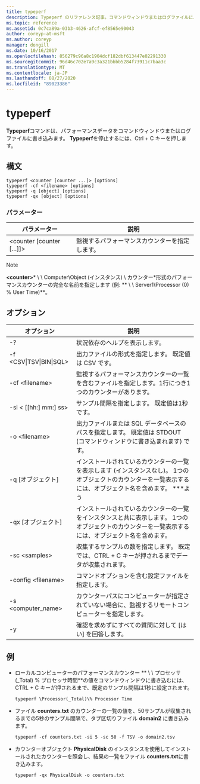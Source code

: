 ```yaml
---
title: typeperf
description: Typeperf のリファレンス記事。コマンドウィンドウまたはログファイルにパフォーマンスデータを書き込みます。
ms.topic: reference
ms.assetid: 0c7ca89a-03b3-4626-afcf-ef8565e90043
author: coreyp-at-msft
ms.author: coreyp
manager: dongill
ms.date: 10/16/2017
ms.openlocfilehash: 856279c96a8c1904dcf182dbf613447e02291330
ms.sourcegitcommit: 96d46c702e7a9c3a321bbbb5284f73911c7baa3c
ms.translationtype: MT
ms.contentlocale: ja-JP
ms.lasthandoff: 08/27/2020
ms.locfileid: "89023386"
---
```

# <a name="typeperf"></a>typeperf

**Typeperf**コマンドは、パフォーマンスデータをコマンドウィンドウまたはログファイルに書き込みます。 **Typeperf**を停止するには、Ctrl + C キーを押します。

## <a name="syntax"></a>構文

```
typeperf <counter [counter ...]> [options]
typeperf -cf <filename> [options]
typeperf -q [object] [options]
typeperf -qx [object] [options]
```

### <a name="parameters"></a>パラメーター

|パラメーター|説明|
|---------|-----------|
|\<counter [counter […]]>|監視するパフォーマンスカウンターを指定します。|

> [!NOTE]
> **\<counter>*** \\ \\ Computer\Object (インスタンス) \ カウンター*形式のパフォーマンスカウンターの完全な名前を指定します (例: ** \\ \\ Server1\Processor (0) \% User Time)**。

## <a name="options"></a>オプション

|                   オプション                   |                                                         説明                                                          |
|--------------------------------------------|------------------------------------------------------------------------------------------------------------------------------|
|                     -?                     |                                               状況依存のヘルプを表示します。                                               |
| -f \<CSV&verbar;TSV&verbar;BIN&verbar;SQL> |                                    出力ファイルの形式を指定します。 既定値は CSV です。                                     |
|              -cf \<filename>               |              監視するパフォーマンスカウンターの一覧を含むファイルを指定します。1行につき1つのカウンターがあります。               |
|             -si < [[hh:] mm:] ss>             |                                  サンプル間隔を指定します。 既定値は1秒です。                                   |
|               -o \<filename>               |     出力ファイルまたは SQL データベースのパスを指定します。 既定値は STDOUT (コマンドウィンドウに書き込まれます) です。      |
|                -q [オブジェクト]                 | インストールされているカウンターの一覧を表示します (インスタンスなし)。 1つのオブジェクトのカウンターを一覧表示するには、オブジェクト名を含めます。 \*\*\*よう |
|                -qx [オブジェクト]                |        インストールされているカウンターの一覧をインスタンスと共に表示します。 1つのオブジェクトのカウンターを一覧表示するには、オブジェクト名を含めます。        |
|               -sc \<samples>               |             収集するサンプルの数を指定します。 既定では、CTRL + C キーが押されるまでデータが収集されます。              |
|            -config \<filename>             |                                    コマンドオプションを含む設定ファイルを指定します。                                     |
|            -s \<computer_name>             |                   カウンターパスにコンピューターが指定されていない場合に、監視するリモートコンピューターを指定します。                    |
|                     -y                     |                                        確認を求めずにすべての質問に対して [はい] を回答します。                                        |

## <a name="examples"></a>例

- ローカルコンピューターのパフォーマンスカウンター ** \\ \\ プロセッサ (_Total) \% プロセッサ時間**の値をコマンドウィンドウに書き込むには、CTRL + C キーが押されるまで、既定のサンプル間隔は1秒に設定されます。
  ```
  typeperf \Processor(_Total)\% Processor Time
  ```
- ファイル **counters.txt** のカウンターの一覧の値を、50サンプルが収集されるまでの5秒のサンプル間隔で、タブ区切りファイル **domain2** に書き込みます。
  ```
  typeperf -cf counters.txt -si 5 -sc 50 -f TSV -o domain2.tsv
  ```
- カウンターオブジェクト **PhysicalDisk** のインスタンスを使用してインストールされたカウンターを照会し、結果の一覧をファイル **counters.txt**に書き込みます。
  ```
  typeperf -qx PhysicalDisk -o counters.txt
  ```
